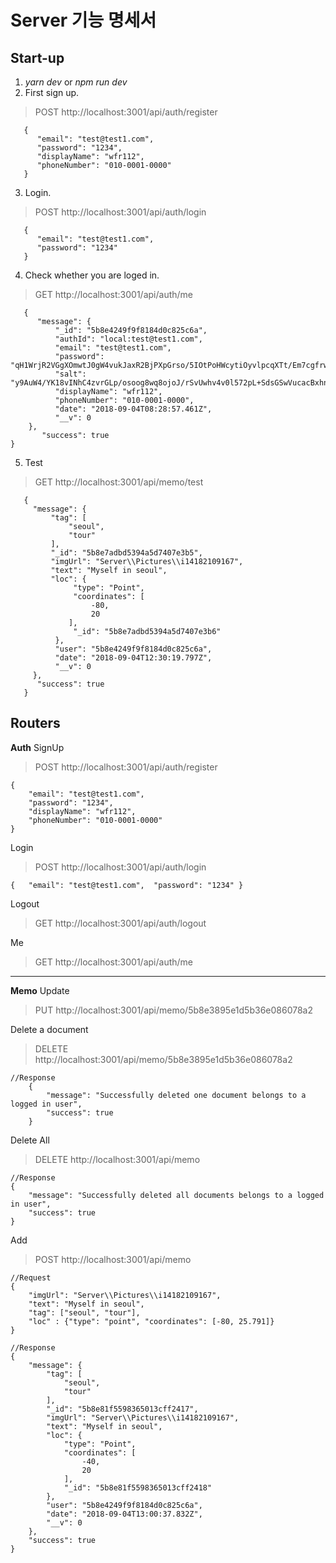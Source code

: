 
# Server 기능 명세서
## Start-up
1. *yarn dev* or *npm run dev*
2. First sign up.

> POST http://localhost:3001/api/auth/register

       {
    	  "email": "test@test1.com",
    	  "password": "1234",
    	  "displayName": "wfr112",
    	  "phoneNumber": "010-0001-0000"
       }

3. Login.
>POST http://localhost:3001/api/auth/login

       {
    	  "email": "test@test1.com",
    	  "password": "1234"
       }

4. Check whether you are loged in.
 >GET http://localhost:3001/api/auth/me

       {
          "message": {
              "_id": "5b8e4249f9f8184d0c825c6a",
              "authId": "local:test@test1.com",
              "email": "test@test1.com",
              "password": "qH1WrjR2VGgXOmwtJ0gW4vukJaxR2BjPXpGrso/5IOtPoHWcytiOyvlpcqXTt/Em7cgfrwkJ8HZMTjz2I+jVkY/yoFoMreU8D+q5if+3CziixwhoLi0kEcp9IKqb0ROsGz32GgnJpGctcXBX56G7J2aQlaM/R4eDoRi+hSf/Gws=",
              "salt": "y9AuW4/YK18vINhC4zvrGLp/osoog8wq8ojoJ/rSvUwhv4v0l572pL+SdsGSwVucacBxhnt73NPBsng24Hrq5g==",
              "displayName": "wfr112",
              "phoneNumber": "010-0001-0000",
              "date": "2018-09-04T08:28:57.461Z",
              "__v": 0
        },
           "success": true
    }

5. Test
>GET  http://localhost:3001/api/memo/test

       {
         "message": {
             "tag": [
                 "seoul",
                 "tour"
             ],
             "_id": "5b8e7adbd5394a5d7407e3b5",
             "imgUrl": "Server\\Pictures\\i14182109167",
             "text": "Myself in seoul",
             "loc": {
                  "type": "Point",
                  "coordinates": [
                      -80,
                      20
                 ],
                  "_id": "5b8e7adbd5394a5d7407e3b6"
              },
              "user": "5b8e4249f9f8184d0c825c6a",
              "date": "2018-09-04T12:30:19.797Z",
              "__v": 0
         },
          "success": true
       }

## Routers
**Auth**
SignUp

>POST http://localhost:3001/api/auth/register

    {
    	"email": "test@test1.com",
    	"password": "1234",
    	"displayName": "wfr112",
    	"phoneNumber": "010-0001-0000"
    }

Login

>POST http://localhost:3001/api/auth/login

    { 	"email": "test@test1.com",  "password": "1234" }

Logout
>GET http://localhost:3001/api/auth/logout
>
Me

>GET http://localhost:3001/api/auth/me
<hr>

**Memo**
Update
>PUT http://localhost:3001/api/memo/5b8e3895e1d5b36e086078a2

Delete a document
>DELETE http://localhost:3001/api/memo/5b8e3895e1d5b36e086078a2

    //Response
        {
            "message": "Successfully deleted one document belongs to a logged in user",
            "success": true
        }

Delete All

>DELETE http://localhost:3001/api/memo
	
	//Response
    {
        "message": "Successfully deleted all documents belongs to a logged in user",
        "success": true
    }

Add
>POST  http://localhost:3001/api/memo

    //Request
    {
    	"imgUrl": "Server\\Pictures\\i14182109167",
    	"text": "Myself in seoul",
    	"tag": ["seoul", "tour"],
    	"loc" : {"type": "point", "coordinates": [-80, 25.791]}
    }
    
    //Response
    {
        "message": {
            "tag": [
                "seoul",
                "tour"
            ],
            "_id": "5b8e81f5598365013cff2417",
            "imgUrl": "Server\\Pictures\\i14182109167",
            "text": "Myself in seoul",
            "loc": {
                "type": "Point",
                "coordinates": [
                    -40,
                    20
                ],
                "_id": "5b8e81f5598365013cff2418"
            },
            "user": "5b8e4249f9f8184d0c825c6a",
            "date": "2018-09-04T13:00:37.832Z",
            "__v": 0
        },
        "success": true
    }
